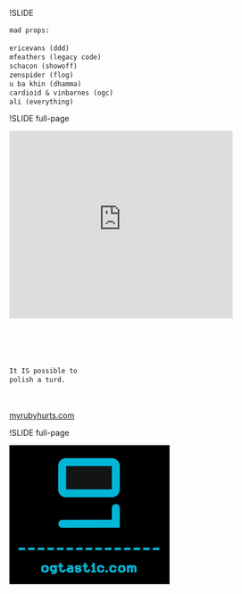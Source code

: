 !SLIDE

    mad props:

    ericevans (ddd)
    mfeathers (legacy code)
    schacon (showoff)
    zenspider (flog)
    u ba khin (dhamma)
    cardioid & vinbarnes (ogc)
    ali (everything)

!SLIDE full-page

<div class="video">
    <object width="400" height="336"><param name="movie" value="http://www.youtube.com/v/hBj6PonX14A&amp;rel=0&amp;autoplay=1&amp;egm=0&amp;showinfo=0&amp;fs=1&amp;start=146&amp;iv_load_policy=3"></param><param name="wmode" value="transparent"></param><param name="allowFullScreen" value="true"></param><embed src="http://www.youtube.com/v/hBj6PonX14A&amp;rel=0&amp;autoplay=1&amp;egm=0&amp;showinfo=0&amp;fs=1&amp;start=146&amp;iv_load_policy=3" type="application/x-shockwave-flash" width="400" height="336" allowFullScreen="true" wmode="transparent"></embed></object>    
</div>

<br/>
<br/>

<br/>
<br/>

    It IS possible to 
    polish a turd.


<br/>
<br/>

<div class="larger">
<a href="http://myrubyhurts.com/">myrubyhurts.com</a>
</div>

!SLIDE full-page

<img src="og_logo.png">

